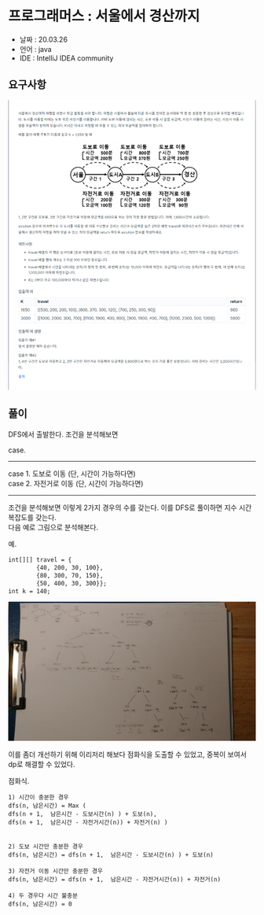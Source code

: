 # 프로그래머스 : 서울에서 경산까지

* 날짜 : 20.03.26
* 언어 : java
* IDE : IntelliJ IDEA community 

## 요구사항

<img src="/doc/programmers/dynamic/p7/requirement.png"> 

## 풀이

DFS에서 출발한다.  조건을 분석해보면

case.

---
case 1. 도보로 이동    (단, 시간이 가능하다면) <br>
case 2. 자전거로 이동   (단, 시간이 가능하다면)

---

조건을 분석해보면 이렇게 2가지 경우의 수를 갖는다. 이를 DFS로 풀이하면 지수 시간 복잡도를 갖는다.   
다음 예로 그림으로 분석해본다.  

예. 
```
int[][] travel = {
        {40, 200, 30, 100},
        {80, 300, 70, 150},
        {50, 400, 30, 300}};
int k = 140;
```

<img src="/doc/programmers/dynamic/p7/picture1.jpg"> 

이를 좀더 개선하기 위해 이리저리 해보다 점화식을 도출할 수 있었고,  중복이 보여서 dp로 해결할 수 있었다.

점화식.
```
1) 시간이 충분한 경우
dfs(n, 남은시간) = Max (
dfs(n + 1,  남은시간 - 도보시간(n) ) + 도보(n), 
dfs(n + 1,  남은시간 - 자전거시간(n)) + 자전거(n) )  


2) 도보 시간만 충분한 경우
dfs(n, 남은시간) = dfs(n + 1,  남은시간 - 도보시간(n) ) + 도보(n)

3) 자전거 이동 시간만 충분한 경우
dfs(n, 남은시간) = dfs(n + 1,  남은시간 - 자전거시간(n)) + 자전거(n)

4) 두 경우다 시간 불충분
dfs(n, 남은시간) = 0  
```
